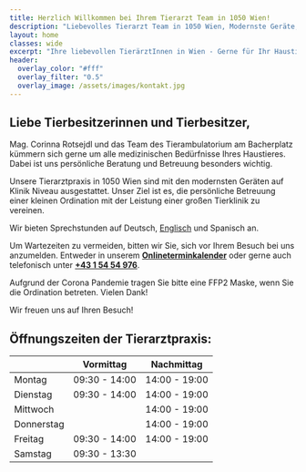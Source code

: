```yaml
---
title: Herzlich Willkommen bei Ihrem Tierarzt Team in 1050 Wien!
description: "Liebevolles Tierarzt Team in 1050 Wien, Modernste Geräte, Ultraschall, Digital Röntgen, Bestes Service, Günstig gelegen, Tierarztpraxis, Tierarzt Wien"
layout: home
classes: wide
excerpt: "Ihre liebevollen TierärztInnen in Wien - Gerne für Ihr Haustier da!"
header:
  overlay_color: "#fff"
  overlay_filter: "0.5"
  overlay_image: /assets/images/kontakt.jpg
---
```


## Liebe Tierbesitzerinnen und Tierbesitzer,

Mag. Corinna Rotsejdl und das Team des Tierambulatorium am Bacherplatz kümmern sich gerne um alle medizinischen Bedürfnisse Ihres Haustieres. Dabei ist uns persönliche Beratung und Betreuung besonders wichtig.

Unsere Tierarztpraxis in 1050 Wien sind mit den modernsten Geräten auf Klinik Niveau ausgestattet. Unser Ziel ist es, die persönliche Betreuung einer kleinen Ordination mit der Leistung einer großen Tierklinik zu vereinen.

Wir bieten Sprechstunden auf Deutsch, [Englisch](/english/) und Spanisch an.

Um Wartezeiten zu vermeiden, bitten wir Sie, sich vor Ihrem Besuch bei uns anzumelden. Entweder in unserem <b>[Onlineterminkalender](/buchungstool/)</b> oder gerne auch telefonisch unter <b><a href="tel:+43 1 54 54 976">+43 1 54 54 976</a></b>.

Aufgrund der Corona Pandemie tragen Sie bitte eine FFP2 Maske, wenn Sie die Ordination betreten. Vielen Dank!

Wir freuen uns auf Ihren Besuch!

## Öffnungszeiten der Tierarztpraxis:

|  | Vormittag | Nachmittag |
|-------|--------|---------|
| Montag | 09:30 - 14:00 | 14:00 - 19:00 |
| Dienstag | 09:30 - 14:00 | 14:00 - 19:00 |
| Mittwoch | | 14:00 - 19:00 |
| Donnerstag | | 14:00 - 19:00 |
| Freitag | 09:30 - 14:00 | 14:00 - 19:00 |
| Samstag | 09:30 - 13:30 |  | 
